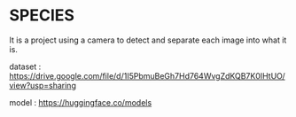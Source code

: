 # SPECIES
It is a project using a camera to detect and separate each image into what it is.

dataset : https://drive.google.com/file/d/1I5PbmuBeGh7Hd764WvgZdKQB7K0IHtUO/view?usp=sharing

model : https://huggingface.co/models

